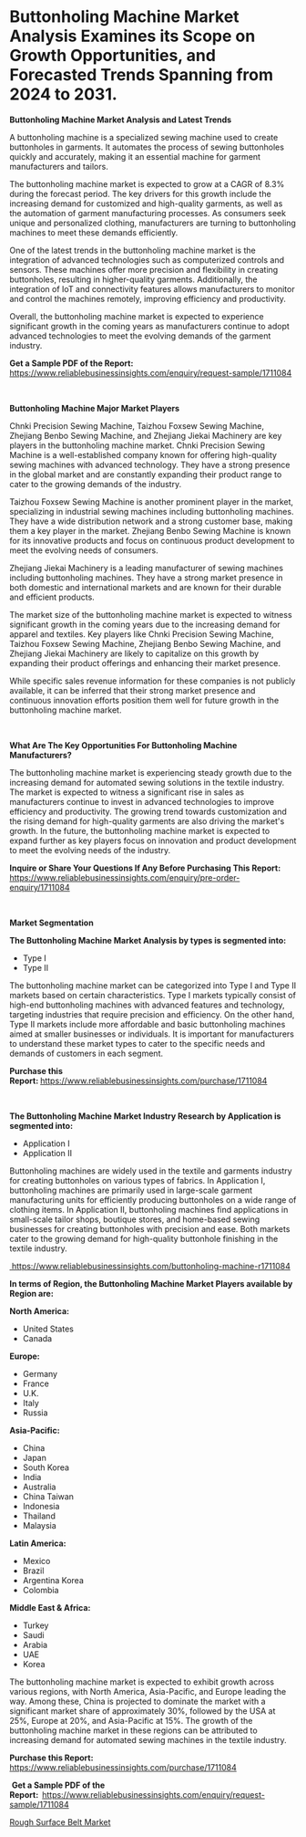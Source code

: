 <p><h1>Buttonholing Machine Market Analysis Examines its Scope on Growth Opportunities, and Forecasted Trends Spanning from 2024 to 2031.</h1></p><p><strong>Buttonholing Machine Market Analysis and Latest Trends</strong></p>
<p><p>A buttonholing machine is a specialized sewing machine used to create buttonholes in garments. It automates the process of sewing buttonholes quickly and accurately, making it an essential machine for garment manufacturers and tailors.</p><p>The buttonholing machine market is expected to grow at a CAGR of 8.3% during the forecast period. The key drivers for this growth include the increasing demand for customized and high-quality garments, as well as the automation of garment manufacturing processes. As consumers seek unique and personalized clothing, manufacturers are turning to buttonholing machines to meet these demands efficiently.</p><p>One of the latest trends in the buttonholing machine market is the integration of advanced technologies such as computerized controls and sensors. These machines offer more precision and flexibility in creating buttonholes, resulting in higher-quality garments. Additionally, the integration of IoT and connectivity features allows manufacturers to monitor and control the machines remotely, improving efficiency and productivity.</p><p>Overall, the buttonholing machine market is expected to experience significant growth in the coming years as manufacturers continue to adopt advanced technologies to meet the evolving demands of the garment industry.</p></p>
<p><strong>Get a Sample PDF of the Report:&nbsp;</strong> <a href="https://www.reliablebusinessinsights.com/enquiry/request-sample/1711084">https://www.reliablebusinessinsights.com/enquiry/request-sample/1711084</a></p>
<p>&nbsp;</p>
<p><strong>Buttonholing Machine Major Market Players</strong></p>
<p><p>Chnki Precision Sewing Machine, Taizhou Foxsew Sewing Machine, Zhejiang Benbo Sewing Machine, and Zhejiang Jiekai Machinery are key players in the buttonholing machine market. Chnki Precision Sewing Machine is a well-established company known for offering high-quality sewing machines with advanced technology. They have a strong presence in the global market and are constantly expanding their product range to cater to the growing demands of the industry.</p><p>Taizhou Foxsew Sewing Machine is another prominent player in the market, specializing in industrial sewing machines including buttonholing machines. They have a wide distribution network and a strong customer base, making them a key player in the market. Zhejiang Benbo Sewing Machine is known for its innovative products and focus on continuous product development to meet the evolving needs of consumers.</p><p>Zhejiang Jiekai Machinery is a leading manufacturer of sewing machines including buttonholing machines. They have a strong market presence in both domestic and international markets and are known for their durable and efficient products. </p><p>The market size of the buttonholing machine market is expected to witness significant growth in the coming years due to the increasing demand for apparel and textiles. Key players like Chnki Precision Sewing Machine, Taizhou Foxsew Sewing Machine, Zhejiang Benbo Sewing Machine, and Zhejiang Jiekai Machinery are likely to capitalize on this growth by expanding their product offerings and enhancing their market presence.</p><p>While specific sales revenue information for these companies is not publicly available, it can be inferred that their strong market presence and continuous innovation efforts position them well for future growth in the buttonholing machine market.</p></p>
<p>&nbsp;</p>
<p><strong>What Are The Key Opportunities For Buttonholing Machine Manufacturers?</strong></p>
<p><p>The buttonholing machine market is experiencing steady growth due to the increasing demand for automated sewing solutions in the textile industry. The market is expected to witness a significant rise in sales as manufacturers continue to invest in advanced technologies to improve efficiency and productivity. The growing trend towards customization and the rising demand for high-quality garments are also driving the market's growth. In the future, the buttonholing machine market is expected to expand further as key players focus on innovation and product development to meet the evolving needs of the industry.</p></p>
<p><strong>Inquire or Share Your Questions If Any Before Purchasing This Report:</strong> <a href="https://www.reliablebusinessinsights.com/enquiry/pre-order-enquiry/1711084">https://www.reliablebusinessinsights.com/enquiry/pre-order-enquiry/1711084</a></p>
<p>&nbsp;</p>
<p><strong>Market Segmentation</strong></p>
<p><strong>The Buttonholing Machine Market Analysis by types is segmented into:</strong></p>
<p><ul><li>Type I</li><li>Type II</li></ul></p>
<p><p>The buttonholing machine market can be categorized into Type I and Type II markets based on certain characteristics. Type I markets typically consist of high-end buttonholing machines with advanced features and technology, targeting industries that require precision and efficiency. On the other hand, Type II markets include more affordable and basic buttonholing machines aimed at smaller businesses or individuals. It is important for manufacturers to understand these market types to cater to the specific needs and demands of customers in each segment.</p></p>
<p><strong>Purchase this Report:&nbsp;</strong><a href="https://www.reliablebusinessinsights.com/purchase/1711084">https://www.reliablebusinessinsights.com/purchase/1711084</a></p>
<p>&nbsp;</p>
<p><strong>The Buttonholing Machine Market Industry Research by Application is segmented into:</strong></p>
<p><ul><li>Application I</li><li>Application II</li></ul></p>
<p><p>Buttonholing machines are widely used in the textile and garments industry for creating buttonholes on various types of fabrics. In Application I, buttonholing machines are primarily used in large-scale garment manufacturing units for efficiently producing buttonholes on a wide range of clothing items. In Application II, buttonholing machines find applications in small-scale tailor shops, boutique stores, and home-based sewing businesses for creating buttonholes with precision and ease. Both markets cater to the growing demand for high-quality buttonhole finishing in the textile industry.</p></p>
<p><a href="https://www.reliablebusinessinsights.com/buttonholing-machine-r1711084">&nbsp;https://www.reliablebusinessinsights.com/buttonholing-machine-r1711084</a></p>
<p><strong>In terms of Region, the Buttonholing Machine Market Players available by Region are:</strong></p>
<p>
    <p> <strong> North America: </strong>
        <ul>
            <li>United States</li>
            <li>Canada</li>
        </ul>
        </p> 
    <p> <strong> Europe: </strong>
        <ul>
            <li>Germany</li>
            <li>France</li>
            <li>U.K.</li>
            <li>Italy</li>
            <li>Russia</li>
        </ul>
        </p> 
    <p> <strong> Asia-Pacific: </strong>
        <ul>
            <li>China</li>
            <li>Japan</li>
            <li>South Korea</li>
            <li>India</li>
            <li>Australia</li>
            <li>China Taiwan</li>
            <li>Indonesia</li>
            <li>Thailand</li>
            <li>Malaysia</li>
        </ul>
        </p> 
    <p> <strong> Latin America: </strong>
        <ul>
            <li>Mexico</li>
            <li>Brazil</li>
            <li>Argentina Korea</li>
            <li>Colombia</li>
        </ul>
        </p> 
    <p> <strong> Middle East & Africa: </strong>
        <ul>
            <li>Turkey</li>
            <li>Saudi</li>
            <li>Arabia</li>
            <li>UAE</li>
            <li>Korea</li>
        </ul>
    </p>
    </p>
<p><p>The buttonholing machine market is expected to exhibit growth across various regions, with North America, Asia-Pacific, and Europe leading the way. Among these, China is projected to dominate the market with a significant market share of approximately 30%, followed by the USA at 25%, Europe at 20%, and Asia-Pacific at 15%. The growth of the buttonholing machine market in these regions can be attributed to increasing demand for automated sewing machines in the textile industry.</p></p>
<p><strong>Purchase this Report: </strong><a href="https://www.reliablebusinessinsights.com/purchase/1711084">https://www.reliablebusinessinsights.com/purchase/1711084</a></p>
<p>&nbsp;<strong>Get a Sample PDF of the Report:&nbsp;&nbsp;</strong><a href="https://www.reliablebusinessinsights.com/enquiry/request-sample/1711084">https://www.reliablebusinessinsights.com/enquiry/request-sample/1711084</a></p>
<p><strong></strong></p>
<p><p><a href="https://github.com/kimalker/Market-Research-Report-List-1/blob/main/rough-surface-belt-market.md">Rough Surface Belt Market</a></p></p>
